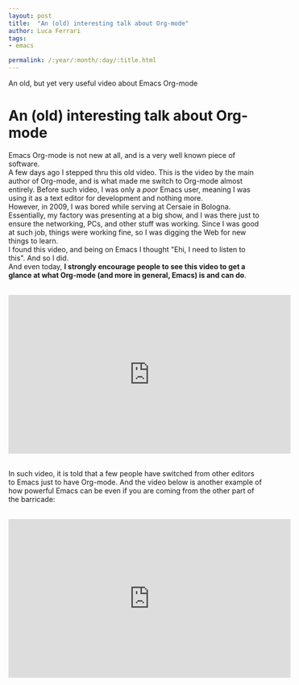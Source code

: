 ```yaml
---
layout: post
title:  "An (old) interesting talk about Org-mode"
author: Luca Ferrari
tags:
- emacs

permalink: /:year/:month/:day/:title.html
---
```

An old, but yet very useful video about Emacs Org-mode


# An (old) interesting talk about Org-mode

Emacs Org-mode is not new at all, and is a very well known piece of software.
<br/>
A few days ago I stepped thru this old video. This is the video by the main author of Org-mode, and is what made me switch to Org-mode almost entirely. Before such video, I was only a *poor* Emacs user, meaning I was using it as a text editor for development and nothing more.
<br/>
However, in 2009, I was bored while serving at Cersaie in Bologna. Essentially, my factory was presenting at a big show, and I was there just to ensure the networking, PCs, and other stuff was working. Since I was good at such job, things were working fine, so I was digging the Web for new things to learn.
<br/>
I found this video, and being on Emacs I thought "Ehi, I need to listen to this". And so I did.
<br/>
And even today, **I strongly encourage people to see this video to get a glance at what Org-mode (and more in general, Emacs) is and can do**.

<br/>
<center>
<iframe width="560" height="315" src="https://www.youtube.com/embed/oJTwQvgfgMM" title="YouTube video player" frameborder="0" allow="accelerometer; autoplay; clipboard-write; encrypted-media; gyroscope; picture-in-picture" allowfullscreen></iframe>
</center>
<br/>


In such video, it is told that a few people have switched from other editors to Emacs just to have Org-mode. And the video below is another example of how powerful Emacs can be even if you are coming from the other part of the barricade:

<br/>
<center>
<iframe width="560" height="315" src="https://www.youtube.com/embed/JWD1Fpdd4Pc" title="YouTube video player" frameborder="0" allow="accelerometer; autoplay; clipboard-write; encrypted-media; gyroscope; picture-in-picture" allowfullscreen></iframe>
</center>
</br>

